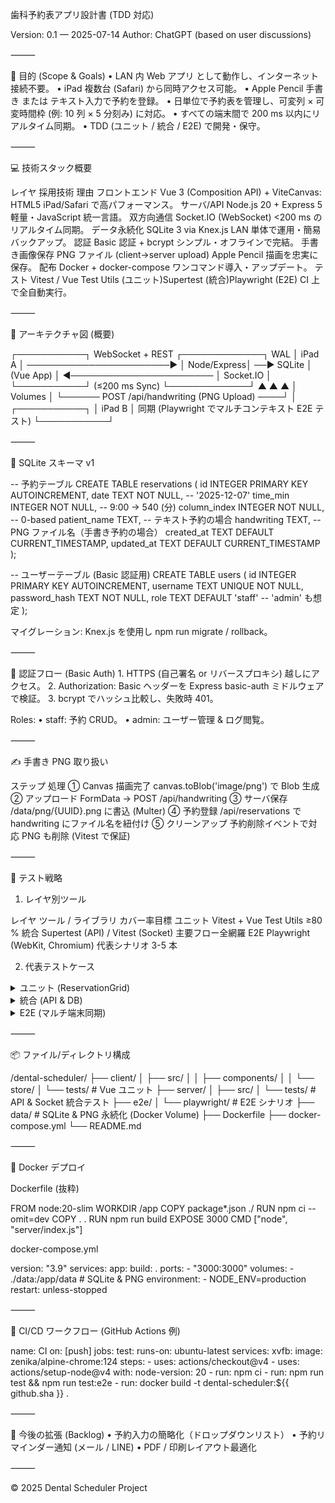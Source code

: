 歯科予約表アプリ設計書 (TDD 対応)

Version: 0.1 — 2025-07-14
Author: ChatGPT (based on user discussions)

⸻

🎯 目的 (Scope & Goals)
	•	LAN 内 Web アプリ として動作し、インターネット接続不要。
	•	iPad 複数台 (Safari) から同時アクセス可能。
	•	Apple Pencil 手書き または テキスト入力で予約を登録。
	•	日単位で予約表を管理し、可変列 × 可変時間枠 (例: 10 列 × 5 分刻み) に対応。
	•	すべての端末間で 200 ms 以内にリアルタイム同期。
	•	TDD (ユニット / 統合 / E2E) で開発・保守。

⸻

💻 技術スタック概要

レイヤ	採用技術	理由
フロントエンド	Vue 3 (Composition API) + ViteCanvas: HTML5 <canvas>	iPad/Safari で高パフォーマンス。
サーバ/API	Node.js 20 + Express 5	軽量・JavaScript 統一言語。
双方向通信	Socket.IO (WebSocket)	<200 ms のリアルタイム同期。
データ永続化	SQLite 3 via Knex.js	LAN 単体で運用・簡易バックアップ。
認証	Basic 認証 + bcrypt	シンプル・オフラインで完結。
手書き画像保存	PNG ファイル (client→server upload)	Apple Pencil 描画を忠実に保存。
配布	Docker + docker-compose	ワンコマンド導入・アップデート。
テスト	Vitest / Vue Test Utils (ユニット)Supertest (統合)Playwright (E2E)	CI 上で全自動実行。


⸻

📐 アーキテクチャ図 (概要)

┌───────────┐     WebSocket + REST     ┌─────────────┐  WAL
│ iPad A    │ ───────────────────────► │  Node/Express│ ──► SQLite
│ (Vue App) │ ◄─────────────────────── │  Socket.IO   │
└───────────┘     (≤200 ms Sync)       └─────────────┘   ▲
   ▲      ▲                                               │ Volumes
   │      └────── POST /api/handwriting  (PNG Upload) ────┘
   │
┌───────────┐
│ iPad B    │   同期   (Playwright でマルチコンテキスト E2E テスト)
└───────────┘


⸻

📄 SQLite スキーマ v1

-- 予約テーブル
CREATE TABLE reservations (
  id           INTEGER PRIMARY KEY AUTOINCREMENT,
  date         TEXT    NOT NULL,           -- '2025-12-07'
  time_min     INTEGER NOT NULL,           -- 9:00 → 540 (分)
  column_index INTEGER NOT NULL,           -- 0-based
  patient_name TEXT,                       -- テキスト予約の場合
  handwriting  TEXT,                       -- PNG ファイル名（手書き予約の場合）
  created_at   TEXT DEFAULT CURRENT_TIMESTAMP,
  updated_at   TEXT DEFAULT CURRENT_TIMESTAMP
);

-- ユーザーテーブル (Basic 認証用)
CREATE TABLE users (
  id            INTEGER PRIMARY KEY AUTOINCREMENT,
  username      TEXT UNIQUE NOT NULL,
  password_hash TEXT NOT NULL,
  role          TEXT DEFAULT 'staff'       -- 'admin' も想定
);

マイグレーション: Knex.js を使用し npm run migrate / rollback。

⸻

🔑 認証フロー (Basic Auth)
	1.	HTTPS (自己署名 or リバースプロキシ) 越しにアクセス。
	2.	Authorization: Basic ヘッダーを Express basic-auth ミドルウェアで検証。
	3.	bcrypt でハッシュ比較し、失敗時 401。

Roles:
	•	staff: 予約 CRUD。
	•	admin: ユーザー管理 & ログ閲覧。

⸻

✍️ 手書き PNG 取り扱い

ステップ	処理
① Canvas 描画完了	canvas.toBlob('image/png') で Blob 生成
② アップロード	FormData → POST /api/handwriting
③ サーバ保存	/data/png/{UUID}.png に書込 (Multer)
④ 予約登録	/api/reservations で handwriting にファイル名を紐付け
⑤ クリーンアップ	予約削除イベントで対応 PNG も削除 (Vitest で保証)


⸻

🧪 テスト戦略

1. レイヤ別ツール

レイヤ	ツール / ライブラリ	カバー率目標
ユニット	Vitest + Vue Test Utils	≥80 %
統合	Supertest (API) / Vitest (Socket)	主要フロー全網羅
E2E	Playwright (WebKit, Chromium)	代表シナリオ 3-5 本

2. 代表テストケース

<details>
<summary>ユニット (ReservationGrid)</summary>


it('拒否: 同一時間・同一列に重複登録できない', () => {
  const grid = new ReservationGrid({ slotsPerDay: 96, columns: 10 });
  grid.add('田中', 540, 2);
  expect(() => grid.add('鈴木', 540, 2)).toThrow(/duplicate/);
});

</details>


<details>
<summary>統合 (API & DB)</summary>


test('POST /api/reservations → 201 & DB 挿入', async () => {
  const res = await request(app)
    .post('/api/reservations')
    .send({ date: '2025-07-15', patient_name: '田中', time_min: 540, column_index: 1 });
  expect(res.status).toBe(201);
  const row = await db('reservations').where({ time_min: 540 }).first();
  expect(row.patient_name).toBe('田中');
});

</details>


<details>
<summary>E2E (マルチ端末同期)</summary>


// playwright/e2e-sync.spec.ts
const APP_URL = process.env.APP_URL ?? 'https://localhost:3000';

test('複数端末リアルタイム同期', async ({ browser }) => {
  const ctxA = await browser.newContext();
  const ctxB = await browser.newContext();
  const a = await ctxA.newPage();
  const b = await ctxB.newPage();
  await a.goto(APP_URL);
  await b.goto(APP_URL);

  await a.click('[data-cell="09:05-0"]');
  await a.fill('input[name="patient"]', '田中');
  await a.click('text=保存');

  await expect.poll(async () => {
    return b.locator('[data-cell="09:05-0"]').innerText();
  }, { timeout: 500 }).toBe('田中');
});

</details>



⸻

📦 ファイル/ディレクトリ構成

/dental-scheduler/
├── client/
│   ├── src/
│   │   ├── components/
│   │   └── store/
│   └── tests/            # Vue ユニット
├── server/
│   ├── src/
│   └── tests/            # API & Socket 統合テスト
├── e2e/
│   └── playwright/       # E2E シナリオ
├── data/                 # SQLite & PNG 永続化 (Docker Volume)
├── Dockerfile
├── docker-compose.yml
└── README.md


⸻

🐳 Docker デプロイ

Dockerfile (抜粋)

FROM node:20-slim
WORKDIR /app
COPY package*.json ./
RUN npm ci --omit=dev
COPY . .
RUN npm run build
EXPOSE 3000
CMD ["node", "server/index.js"]

docker-compose.yml

version: "3.9"
services:
  app:
    build: .
    ports:
      - "3000:3000"
    volumes:
      - ./data:/app/data  # SQLite & PNG
    environment:
      - NODE_ENV=production
    restart: unless-stopped


⸻

🔄 CI/CD ワークフロー (GitHub Actions 例)

name: CI
on: [push]
jobs:
  test:
    runs-on: ubuntu-latest
    services:
      xvfb:
        image: zenika/alpine-chrome:124
    steps:
      - uses: actions/checkout@v4
      - uses: actions/setup-node@v4
        with:
          node-version: 20
      - run: npm ci
      - run: npm run test && npm run test:e2e
      - run: docker build -t dental-scheduler:${{ github.sha }} .


⸻

🔮 今後の拡張 (Backlog)
	•	予約入力の簡略化（ドロップダウンリスト）
	•	予約リマインダー通知 (メール / LINE)
	•	PDF / 印刷レイアウト最適化


⸻

© 2025 Dental Scheduler Project
